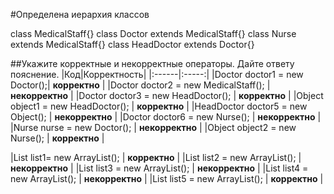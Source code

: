 #Определена иерархия классов

class MedicalStaff{}
class Doctor extends MedicalStaff{}
class Nurse extends MedicalStaff{}
class HeadDoctor extends Doctor{}

##Укажите корректные и некорректные операторы. Дайте ответу пояснение.
|Код|Корректность|
|:------|:-----:|
|Doctor doctor1 = new Doctor();| __корректно__ |
|Doctor doctor2 = new MedicalStaff(); | __некорректно__ |
|Doctor doctor3 = new HeadDoctor(); | __корректно__ |
|Object object1 = new HeadDoctor(); | __корректно__ |
|HeadDoctor doctor5 = new Object(); | __некорректно__ |
|Doctor doctor6  = new Nurse(); | __некорректно__ |
|Nurse nurse = new Doctor(); | __некорректно__ |
|Object object2 = new Nurse(); | __корректно__ |

|List<Doctor> list1= new ArrayList<Doctor>(); | __корректно__ |
|List<MedicalStaff> list2 = new ArrayList<Doctor>(); | __некорректно__ |
|List<Doctor> list3 = new ArrayList<MedicalStaff>(); | __некорректно__ |
|List<Object> list4 = new ArrayList<Doctor>(); | __некорректно__ |
|List<Object> list5 = new ArrayList<Object>(); | __корректно__ |

